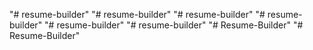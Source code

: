 "# resume-builder" 
"# resume-builder" 
"# resume-builder" 
"# resume-builder" 
"# resume-builder" 
"# resume-builder" 
"# Resume-Builder" 
"# Resume-Builder" 
